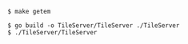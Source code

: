 ```
$ make getem
```

```
$ go build -o TileServer/TileServer ./TileServer
$ ./TileServer/TileServer
```
